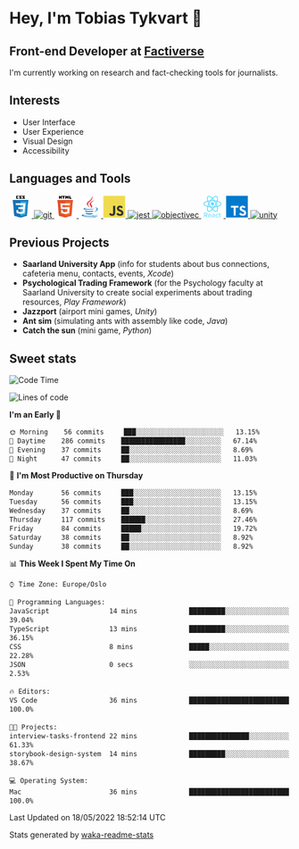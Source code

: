 # Hey, I'm Tobias Tykvart 🦉
## Front-end Developer at [Factiverse](https://www.factiverse.no/)

I'm currently working on research and fact-checking tools for journalists.

## Interests

- User Interface
- User Experience
- Visual Design
- Accessibility

## Languages and Tools
<p align="left"> <a href="https://www.w3schools.com/css/" target="_blank" rel="noreferrer"> <img src="https://raw.githubusercontent.com/devicons/devicon/master/icons/css3/css3-original-wordmark.svg" alt="css3" width="40" height="40"/> </a> <a href="https://git-scm.com/" target="_blank" rel="noreferrer"> <img src="https://www.vectorlogo.zone/logos/git-scm/git-scm-icon.svg" alt="git" width="40" height="40"/> </a> <a href="https://www.w3.org/html/" target="_blank" rel="noreferrer"> <img src="https://raw.githubusercontent.com/devicons/devicon/master/icons/html5/html5-original-wordmark.svg" alt="html5" width="40" height="40"/> </a> <a href="https://www.java.com" target="_blank" rel="noreferrer"> <img src="https://raw.githubusercontent.com/devicons/devicon/master/icons/java/java-original.svg" alt="java" width="40" height="40"/> </a> <a href="https://developer.mozilla.org/en-US/docs/Web/JavaScript" target="_blank" rel="noreferrer"> <img src="https://raw.githubusercontent.com/devicons/devicon/master/icons/javascript/javascript-original.svg" alt="javascript" width="40" height="40"/> </a> <a href="https://jestjs.io" target="_blank" rel="noreferrer"> <img src="https://www.vectorlogo.zone/logos/jestjsio/jestjsio-icon.svg" alt="jest" width="40" height="40"/> </a> <a href="https://developer.apple.com/library/archive/documentation/Cocoa/Conceptual/ProgrammingWithObjectiveC/Introduction/Introduction.html" target="_blank" rel="noreferrer"> <img src="https://www.vectorlogo.zone/logos/apple_objectivec/apple_objectivec-icon.svg" alt="objectivec" width="40" height="40"/> </a> <a href="https://reactjs.org/" target="_blank" rel="noreferrer"> <img src="https://raw.githubusercontent.com/devicons/devicon/master/icons/react/react-original-wordmark.svg" alt="react" width="40" height="40"/> </a> <a href="https://www.typescriptlang.org/" target="_blank" rel="noreferrer"> <img src="https://raw.githubusercontent.com/devicons/devicon/master/icons/typescript/typescript-original.svg" alt="typescript" width="40" height="40"/> </a> <a href="https://unity.com/" target="_blank" rel="noreferrer"> <img src="https://www.vectorlogo.zone/logos/unity3d/unity3d-icon.svg" alt="unity" width="40" height="40"/> </a> </p>

## Previous Projects

- **Saarland University App** (info for students about bus connections, cafeteria menu, contacts, events, *Xcode*)
- **Psychological Trading Framework** (for the Psychology faculty at Saarland University to create social experiments about trading resources, *Play Framework*)
- **Jazzport** (airport mini games, *Unity*)
- **Ant sim** (simulating ants with assembly like code, *Java*)
- **Catch the sun** (mini game, *Python*)

## Sweet stats

<!--START_SECTION:waka-->
![Code Time](http://img.shields.io/badge/Code%20Time-0%20secs-blue)

![Lines of code](https://img.shields.io/badge/From%20Hello%20World%20I%27ve%20Written-88%20Thousand%20lines%20of%20code-blue)

**I'm an Early 🐤** 

```text
🌞 Morning    56 commits     ███░░░░░░░░░░░░░░░░░░░░░░   13.15% 
🌆 Daytime    286 commits    ████████████████░░░░░░░░░   67.14% 
🌃 Evening    37 commits     ██░░░░░░░░░░░░░░░░░░░░░░░   8.69% 
🌙 Night      47 commits     ██░░░░░░░░░░░░░░░░░░░░░░░   11.03%

```
📅 **I'm Most Productive on Thursday** 

```text
Monday       56 commits     ███░░░░░░░░░░░░░░░░░░░░░░   13.15% 
Tuesday      56 commits     ███░░░░░░░░░░░░░░░░░░░░░░   13.15% 
Wednesday    37 commits     ██░░░░░░░░░░░░░░░░░░░░░░░   8.69% 
Thursday     117 commits    ██████░░░░░░░░░░░░░░░░░░░   27.46% 
Friday       84 commits     █████░░░░░░░░░░░░░░░░░░░░   19.72% 
Saturday     38 commits     ██░░░░░░░░░░░░░░░░░░░░░░░   8.92% 
Sunday       38 commits     ██░░░░░░░░░░░░░░░░░░░░░░░   8.92%

```


📊 **This Week I Spent My Time On** 

```text
⌚︎ Time Zone: Europe/Oslo

💬 Programming Languages: 
JavaScript               14 mins             █████████░░░░░░░░░░░░░░░░   39.04% 
TypeScript               13 mins             █████████░░░░░░░░░░░░░░░░   36.15% 
CSS                      8 mins              █████░░░░░░░░░░░░░░░░░░░░   22.28% 
JSON                     0 secs              ░░░░░░░░░░░░░░░░░░░░░░░░░   2.53%

🔥 Editors: 
VS Code                  36 mins             █████████████████████████   100.0%

🐱‍💻 Projects: 
interview-tasks-frontend 22 mins             ███████████████░░░░░░░░░░   61.33% 
storybook-design-system  14 mins             █████████░░░░░░░░░░░░░░░░   38.67%

💻 Operating System: 
Mac                      36 mins             █████████████████████████   100.0%

```


 Last Updated on 18/05/2022 18:52:14 UTC
<!--END_SECTION:waka-->
Stats generated by [waka-readme-stats](https://github.com/anmol098/waka-readme-stats)
